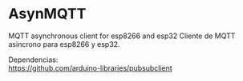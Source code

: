 # AsynMQTT

MQTT asynchronous client for esp8266 and esp32
Cliente de MQTT asincrono para esp8266 y esp32.

Dependencias:<br>
https://github.com/arduino-libraries/pubsubclient<br>



